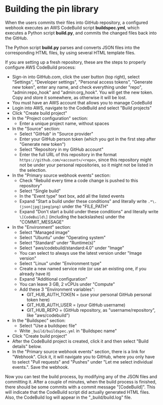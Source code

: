 # Building the pin library

When the users commits their files into GitHub repository, a configured webhook executes an AWS CodeBuild script **buildspec.yml**, 
which executes a Python script **build.py**, and commits the changed files back into the GitHub.

The Python script **build.py** parses and converts JSON files into the corresponding HTML files, by using several HTML template files.

If you are setting up a fresh repository, these are the steps to properly configure AWS CodeBuild process:

- Sign-in into GitHub.com, click the user button (top right), select "Settings", "Developer settings", "Personal access tokens", "Generate new token", 
enter any name, and check everything under "repo", "admin:repo_hook" and "admin:org_hook". You will get the new token. Copy and store it somewhere, as otherwise it will be lost.
- You must have an AWS account that allows you to manage CodeBuild
- Login into AWS, navigate to the CodeBuild and select "Build projects"
- Click "Create build project"
- In the "Project configuration" section:
   - Enter a unique project name, without spaces
- In the "Source" section:
   - Select "GitHub" in "Source provider"
   - Enter your GitHub person token (which you got in the first step after "Generate new token")
   - Select "Repository in my GitHub account"
   - Enter the full URL of this repository in the format ```https://github.com/<account>/<repo>```, since this repository might not be under your personal repositories, so it might not be listed in the selection.
- In the "Primary source webhook events" section:
   - Check "Rebuild every time a code change is pushed to this repository"
   - Select "Single build"
   - In the "Event type" text box, add all the listed events
   - Expand "Start a build under these conditions" and literally write ```.*\.(json|jpg|jpeg|png)``` under the "FILE_PATH"
   - Expand "Don't start a build under these conditions" and literally write ```\[CodeBuild\]``` (including the backslashes) under the "COMMIT_MESSAGE"
- In the "Environment" section:
   - Select "Managed image"
   - Select "Ubuntu" under "Operating system"
   - Select "Standard" under "Runtime(s)"
   - Select "aws/codebuild/standard:4.0" under "Image"
   - You can select to always use the latest version under "Image version"
   - Select "Linux" under "Environment type"
   - Create a new named service role (or use an existing one, if you already have it)
   - Expand "Additional configuration"
   - You can leave 3 GB, 2 vCPUs under "Compute"
   - Add these 3 "Environment variables":
      - GIT_HUB_AUTH_TOKEN = (use your personal GitHub personal token here)
      - GIT_HUB_AUTH_USER = (your GitHub username)
      - GIT_HUB_REPO = (GitHub repository, as "username/repository", like "aws/codebuild")
- In the "Buildspec" section:
   - Select "Use a buildspec file"
   - Write ```_build/buildspec.yml``` in "Buildspec name"
- Click "Create build project"
- After the CodeBuild project is created, click it and then select "Build details" below.
- In the "Primary source webhook events" section, there is a link for "Webhook". Click it, it will navigate you to GitHub, 
where you only have to select "Pull requests" and "Pushes" under "Let me select individual events.". Save the webhook.

Now you can test the build process, by modifying any of the JSON files and committing it. After a couple of minutes, when the build process is finished, 
there should be some commits with a commit message "[CodeBuild]". This will indicate that the CodeBuild script did actually generated HTML files. Also, the CodeBuild log will appear in the "_build/build.log" file.
   
